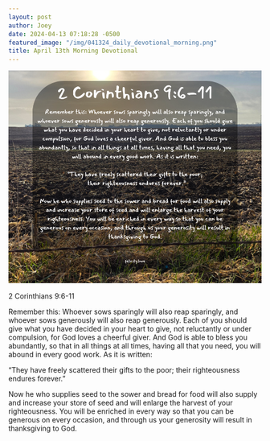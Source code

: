 ```yaml
---
layout: post
author: Joey
date: 2024-04-13 07:18:28 -0500
featured_image: "/img/041324_daily_devotional_morning.png"
title: April 13th Morning Devotional
---
```


[![April 13th 2024 - Morning Devotional](/img/041324_daily_devotional_morning.png)](/img/041324_daily_devotional_morning.png)

2 Corinthians 9:6-11

Remember this: Whoever sows sparingly will also reap sparingly, and whoever sows generously will also reap generously. Each of you should give what you have decided in your heart to give, not reluctantly or under compulsion, for God loves a cheerful giver. And God is able to bless you abundantly, so that in all things at all times, having all that you need, you will abound in every good work. As it is written:

“They have freely scattered their gifts to the poor;
    their righteousness endures forever.”

Now he who supplies seed to the sower and bread for food will also supply and increase your store of seed and will enlarge the harvest of your righteousness. You will be enriched in every way so that you can be generous on every occasion, and through us your generosity will result in thanksgiving to God.